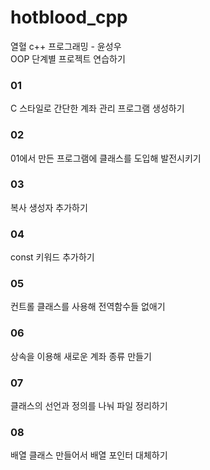 # hotblood_cpp

열혈 c++ 프로그래밍 - 윤성우 <br>
OOP 단계별 프로젝트 연습하기

### 01
C 스타일로 간단한 계좌 관리 프로그램 생성하기

### 02
01에서 만든 프로그램에 클래스를 도입해 발전시키기

### 03
복사 생성자 추가하기

### 04
const 키워드 추가하기

### 05
컨트롤 클래스를 사용해 전역함수들 없애기

### 06
상속을 이용해 새로운 계좌 종류 만들기

### 07
클래스의 선언과 정의를 나눠 파일 정리하기

### 08
배열 클래스 만들어서 배열 포인터 대체하기